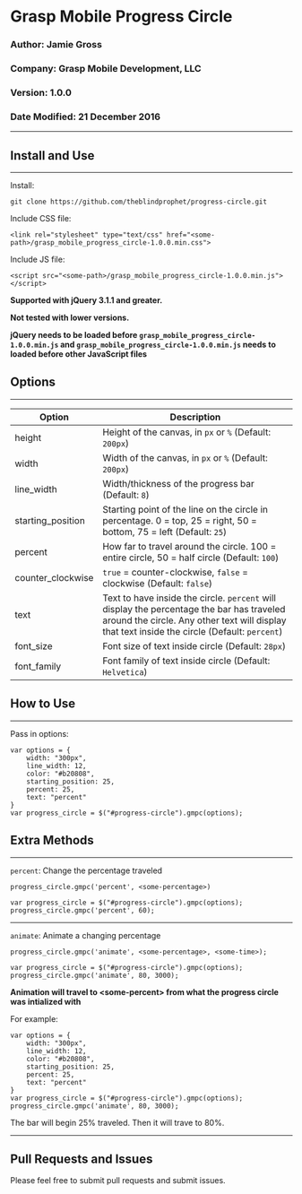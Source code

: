 # Grasp Mobile Progress Circle

### Author: Jamie Gross
### Company: Grasp Mobile Development, LLC
### Version: 1.0.0
### Date Modified: 21 December 2016

---

## Install and Use
---

Install:

`git clone https://github.com/theblindprophet/progress-circle.git`

Include CSS file: 

`<link rel="stylesheet" type="text/css" href="<some-path>/grasp_mobile_progress_circle-1.0.0.min.css">`

Include JS file: 

`<script src="<some-path>/grasp_mobile_progress_circle-1.0.0.min.js"></script>`

**Supported with jQuery 3.1.1 and greater.** 

**Not tested with lower versions.**

**jQuery needs to be loaded before `grasp_mobile_progress_circle-1.0.0.min.js` and `grasp_mobile_progress_circle-1.0.0.min.js` needs to loaded before other JavaScript files**

## Options
---

|Option|Description|
|---|---|
|height|Height of the canvas, in `px` or `%` (Default: `200px`)|
|width|Width of the canvas, in `px` or `%` (Default: `200px`)|
|line_width|Width/thickness of the progress bar (Default: `8`)|
|starting_position|Starting point of the line on the circle in percentage. 0 = top, 25 = right, 50 = bottom, 75 = left (Default: `25`)|
|percent|How far to travel around the circle. 100 = entire circle, 50 = half circle (Default: `100`)|
|counter_clockwise|`true` = counter-clockwise, `false` = clockwise (Default: `false`)|
|text|Text to have inside the circle. `percent` will display the percentage the bar has traveled around the circle. Any other text will display that text inside the circle (Default: `percent`)|
|font_size|Font size of text inside circle (Default: `28px`)|
|font_family|Font family of text inside circle (Default: `Helvetica`)|

## How to Use
---

Pass in options:
```
var options = {
    width: "300px",
    line_width: 12,
    color: "#b20808",
    starting_position: 25,
    percent: 25,
    text: "percent"
}
var progress_circle = $("#progress-circle").gmpc(options);
```

## Extra Methods
---

`percent`: Change the percentage traveled

`progress_circle.gmpc('percent', <some-percentage>)`

```
var progress_circle = $("#progress-circle").gmpc(options);
progress_circle.gmpc('percent', 60);
```

---

`animate`: Animate a changing percentage

`progress_circle.gmpc('animate', <some-percentage>, <some-time>);`

```
var progress_circle = $("#progress-circle").gmpc(options);
progress_circle.gmpc('animate', 80, 3000);
```
**Animation will travel to \<some-percent> from what the progress circle was intialized with**

For example:

```
var options = {
    width: "300px",
    line_width: 12,
    color: "#b20808",
    starting_position: 25,
    percent: 25,
    text: "percent"
}
var progress_circle = $("#progress-circle").gmpc(options);
progress_circle.gmpc('animate', 80, 3000);
```

The bar will begin 25% traveled. Then it will trave to 80%.

---

## Pull Requests and Issues

Please feel free to submit pull requests and submit issues.
